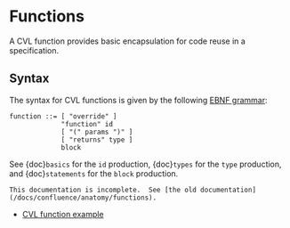Functions
=========

A CVL function provides basic encapsulation for code reuse in a specification.

Syntax
------

The syntax for CVL functions is given by the following [EBNF grammar](syntax):

```
function ::= [ "override" ]
             "function" id
             [ "(" params ")" ]
             [ "returns" type ]
             block
```

See {doc}`basics` for the `id` production, {doc}`types` for the `type` production,
and {doc}`statements` for the `block` production.

```{todo}
This documentation is incomplete.  See [the old documentation](/docs/confluence/anatomy/functions).
```
- [CVL function example](https://github.com/Certora/Examples/blob/14668d39a6ddc67af349bc5b82f73db73349ef18/CVLByExample/LiquidityPool/certora/specs/pool.spec#L24)
